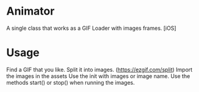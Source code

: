 # Animator
A single class that works as a GIF Loader with images frames. [iOS]

# Usage

Find a GIF that you like.
Split it into images. (https://ezgif.com/split)
Import the images in the assets
Use the init with images or image name.
Use the methods start() or stop() when running the images.
